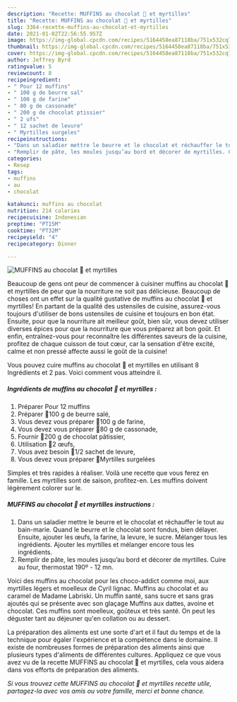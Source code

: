 ```yaml
---
description: "Recette: MUFFINS au chocolat 🍫 et myrtilles"
title: "Recette: MUFFINS au chocolat 🍫 et myrtilles"
slug: 3364-recette-muffins-au-chocolat-et-myrtilles
date: 2021-01-02T22:56:55.957Z
image: https://img-global.cpcdn.com/recipes/5164458ea87118ba/751x532cq70/muffins-au-chocolat-🍫-et-myrtilles-photo-principale-de-la-recette.jpg
thumbnail: https://img-global.cpcdn.com/recipes/5164458ea87118ba/751x532cq70/muffins-au-chocolat-🍫-et-myrtilles-photo-principale-de-la-recette.jpg
cover: https://img-global.cpcdn.com/recipes/5164458ea87118ba/751x532cq70/muffins-au-chocolat-🍫-et-myrtilles-photo-principale-de-la-recette.jpg
author: Jeffrey Byrd
ratingvalue: 5
reviewcount: 8
recipeingredient:
- " Pour 12 muffins"
- " 100 g de beurre sal"
- " 100 g de farine"
- " 80 g de cassonade"
- " 200 g de chocolat ptissier"
- " 2 ufs"
- " 12 sachet de levure"
- " Myrtilles surgeles"
recipeinstructions:
- "Dans un saladier mettre le beurre et le chocolat et réchauffer le tout au bain-marie. Quand le beurre et le chocolat sont fondus, bien délayer. Ensuite, ajouter les œufs, la farine, la levure, le sucre. Mélanger tous les ingrédients. Ajouter les myrtilles et mélanger encore tous les ingrédients."
- "Remplir de pâte, les moules jusqu’au bord et décorer de myrtilles. Cuire au four, thermostat 190º - 12 mn."
categories:
- Resep
tags:
- muffins
- au
- chocolat

katakunci: muffins au chocolat 
nutrition: 214 calories
recipecuisine: Indonesian
preptime: "PT15M"
cooktime: "PT32M"
recipeyield: "4"
recipecategory: Dinner

---
```



![MUFFINS au chocolat 🍫 et myrtilles](https://img-global.cpcdn.com/recipes/5164458ea87118ba/751x532cq70/muffins-au-chocolat-🍫-et-myrtilles-photo-principale-de-la-recette.jpg)

Beaucoup de gens ont peur de commencer à cuisiner muffins au chocolat 🍫 et myrtilles de peur que la nourriture ne soit pas délicieuse. Beaucoup de choses ont un effet sur la qualité gustative de muffins au chocolat 🍫 et myrtilles! En partant de la qualité des ustensiles de cuisine, assurez-vous toujours d'utiliser de bons ustensiles de cuisine et toujours en bon état. Ensuite, pour que la nourriture ait meilleur goût, bien sûr, vous devez utiliser diverses épices pour que la nourriture que vous préparez ait bon goût. Et enfin, entraînez-vous pour reconnaître les différentes saveurs de la cuisine, profitez de chaque cuisson de tout cœur, car la sensation d'être excité, calme et non pressé affecte aussi le goût de la cuisine!

<!--inarticleads1-->

Vous pouvez cuire muffins au chocolat 🍫 et myrtilles en utilisant 8 Ingrédients et 2 pas. Voici comment vous atteindre il.

##### Ingrédients de muffins au chocolat 🍫 et myrtilles :

1. Préparer  Pour 12 muffins
1. Préparer  🔸100 g de beurre salé,
1. Vous devez vous préparer  🔸100 g de farine,
1. Vous devez vous préparer  🔸80 g de cassonade,
1. Fournir  🔸200 g de chocolat pâtissier,
1. Utilisation  🔸2 œufs,
1. Vous avez besoin  🔸1/2 sachet de levure,
1. Vous devez vous préparer  🔸Myrtilles surgelées


Simples et très rapides à réaliser. Voilà une recette que vous ferez en famille. Les myrtilles sont de saison, profitez-en. Les muffins doivent légèrement colorer sur le. 

<!--inarticleads2-->

##### MUFFINS au chocolat 🍫 et myrtilles instructions :

1. Dans un saladier mettre le beurre et le chocolat et réchauffer le tout au bain-marie. Quand le beurre et le chocolat sont fondus, bien délayer. Ensuite, ajouter les œufs, la farine, la levure, le sucre. Mélanger tous les ingrédients. Ajouter les myrtilles et mélanger encore tous les ingrédients.
1. Remplir de pâte, les moules jusqu’au bord et décorer de myrtilles. Cuire au four, thermostat 190º - 12 mn.


Voici des muffins au chocolat pour les choco-addict comme moi, aux myrtilles légers et moelleux de Cyril lignac. Muffins au chocolat et au caramel de Madame Labriski. Un muffin santé, sans sucre et sans gras ajoutés qui se présente avec son glaçage Muffins aux dattes, avoine et chocolat. Ces muffins sont moelleux, goûteux et très santé. On peut les déguster tant au déjeuner qu&#39;en collation ou au dessert. 

<!--inarticleads1-->

<p>
La préparation des aliments est une sorte d'art et il faut du temps et de la technique pour égaler l'expérience et la compétence dans le domaine. Il existe de nombreuses formes de préparation des aliments ainsi que plusieurs types d'aliments de différentes cultures. Appliquez ce que vous avez vu de la recette MUFFINS au chocolat 🍫 et myrtilles, cela vous aidera dans vos efforts de préparation des aliments.
</p>

<p>
<i>Si vous trouvez cette MUFFINS au chocolat 🍫 et myrtilles recette utile, partagez-la avec vos amis ou votre famille, merci et bonne chance.</i>
</p>
